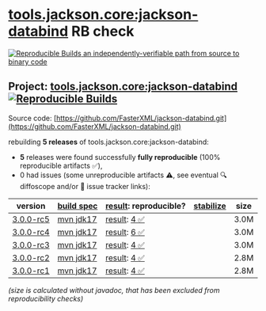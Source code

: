 [tools.jackson.core:jackson-databind](https://central.sonatype.com/artifact/tools.jackson.core/jackson-databind/versions) RB check
=======

[![Reproducible Builds](https://reproducible-builds.org/images/logos/rb.svg) an independently-verifiable path from source to binary code](https://reproducible-builds.org/)

## Project: [tools.jackson.core:jackson-databind](https://central.sonatype.com/artifact/tools.jackson.core/jackson-databind/versions) [![Reproducible Builds](https://img.shields.io/endpoint?url=https://raw.githubusercontent.com/jvm-repo-rebuild/reproducible-central/master/content/tools/jackson/core/jackson-databind/badge.json)](https://github.com/jvm-repo-rebuild/reproducible-central/blob/master/content/tools/jackson/core/jackson-databind/README.md)

Source code: [https://github.com/FasterXML/jackson-databind.git](https://github.com/FasterXML/jackson-databind.git)

rebuilding **5 releases** of tools.jackson.core:jackson-databind:
- **5** releases were found successfully **fully reproducible** (100% reproducible artifacts :white_check_mark:),
- 0 had issues (some unreproducible artifacts :warning:, see eventual :mag: diffoscope and/or :memo: issue tracker links):

| version | [build spec](/BUILDSPEC.md) | [result](https://reproducible-builds.org/docs/jvm/): reproducible? | [stabilize](https://github.com/google/oss-rebuild/blob/main/cmd/stabilize/README.md) | size |
| -- | --------- | ------ | ------ | -- |
| [3.0.0-rc5](https://central.sonatype.com/artifact/tools.jackson.core/jackson-databind/3.0.0-rc5/pom) | [mvn jdk17](jackson-databind-3.0.0-rc5.buildspec) | [result](jackson-databind-3.0.0-rc5.buildinfo): [4 :white_check_mark: ](jackson-databind-3.0.0-rc5.buildcompare) | | 3.0M |
| [3.0.0-rc4](https://central.sonatype.com/artifact/tools.jackson.core/jackson-databind/3.0.0-rc4/pom) | [mvn jdk17](jackson-databind-3.0.0-rc4.buildspec) | [result](jackson-databind-3.0.0-rc4.buildinfo): [6 :white_check_mark: ](jackson-databind-3.0.0-rc4.buildcompare) | | 3.0M |
| [3.0.0-rc3](https://central.sonatype.com/artifact/tools.jackson.core/jackson-databind/3.0.0-rc3/pom) | [mvn jdk17](jackson-databind-3.0.0-rc3.buildspec) | [result](jackson-databind-3.0.0-rc3.buildinfo): [4 :white_check_mark: ](jackson-databind-3.0.0-rc3.buildcompare) | | 3.0M |
| [3.0.0-rc2](https://central.sonatype.com/artifact/tools.jackson.core/jackson-databind/3.0.0-rc2/pom) | [mvn jdk17](jackson-databind-3.0.0-rc2.buildspec) | [result](jackson-databind-3.0.0-rc2.buildinfo): [4 :white_check_mark: ](jackson-databind-3.0.0-rc2.buildcompare) | | 2.8M |
| [3.0.0-rc1](https://central.sonatype.com/artifact/tools.jackson.core/jackson-databind/3.0.0-rc1/pom) | [mvn jdk17](jackson-databind-3.0.0-rc1.buildspec) | [result](jackson-databind-3.0.0-rc1.buildinfo): [4 :white_check_mark: ](jackson-databind-3.0.0-rc1.buildcompare) | | 2.8M |

<i>(size is calculated without javadoc, that has been excluded from reproducibility checks)</i>

